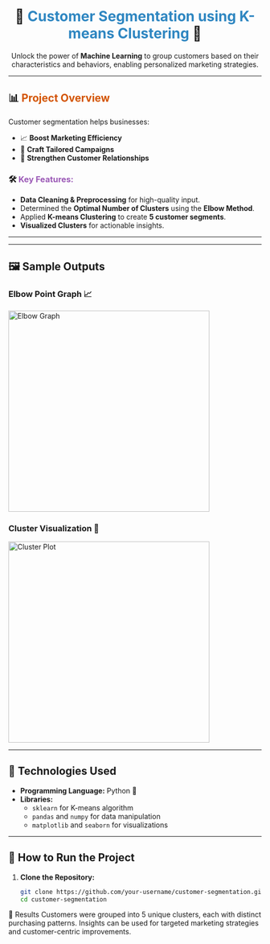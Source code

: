 <h1 align="center">🎯 <span style="color: #2E86C1;">Customer Segmentation using K-means Clustering</span> 🎯</h1>  

<p align="center">  
Unlock the power of <b>Machine Learning</b> to group customers based on their characteristics and behaviors, enabling personalized marketing strategies.  
</p>  

---

## 📊 <span style="color: #D35400;">**Project Overview**</span>  

Customer segmentation helps businesses:  
- 📈 **Boost Marketing Efficiency**  
- 🎯 **Craft Tailored Campaigns**  
- 🤝 **Strengthen Customer Relationships**  

### 🛠️ <span style="color: #9B59B6;">**Key Features:**</span>  
- **Data Cleaning & Preprocessing** for high-quality input.  
- Determined the **Optimal Number of Clusters** using the **Elbow Method**.  
- Applied **K-means Clustering** to create **5 customer segments**.  
- **Visualized Clusters** for actionable insights.  

---


---

## 🖼️ **Sample Outputs**  

### Elbow Point Graph 📈  
<img src="C:\Users\DEBLINA BORAL\Downloads\Elbow Graph.png" alt="Elbow Graph" width="400">  

### Cluster Visualization 🎨  
<img src="images/cluster_plot.png" alt="Cluster Plot" width="400">  

---

## 🔧 **Technologies Used**  

- **Programming Language:** Python 🐍  
- **Libraries:**  
  - `sklearn` for K-means algorithm  
  - `pandas` and `numpy` for data manipulation  
  - `matplotlib` and `seaborn` for visualizations  

---

## 🚀 **How to Run the Project**  

1. **Clone the Repository:**  
   ```bash  
   git clone https://github.com/your-username/customer-segmentation.git  
   cd customer-segmentation  
🎉 Results
Customers were grouped into 5 unique clusters, each with distinct purchasing patterns.
Insights can be used for targeted marketing strategies and customer-centric improvements. 

 
